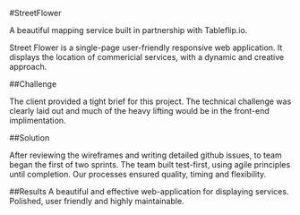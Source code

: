 #StreetFlower

A beautiful mapping service built in partnership with Tableflip.io.

Street Flower is a single-page user-friendly responsive web application. It displays the location of commericial services, with a dynamic and creative approach.

##Challenge

The client provided a tight brief for this project. The technical challenge was clearly laid out and much of the heavy lifting would be in the front-end implimentation.

##Solution

After reviewing the wireframes and writing detailed github issues, to team began the first of two sprints. The team built test-first, using agile principles until completion. Our processes ensured quality, timing and flexibility.

##Results
A beautiful and effective web-application for displaying services. Polished, user friendly and highly maintainable.

<!-- ### Tech Stack:
* Node/Hapi
* Leaflet
* MongoDB
* CodeShip (for continuous deployment)
* Browerserify
* Bootstrap
* Jade
* Sass -->
